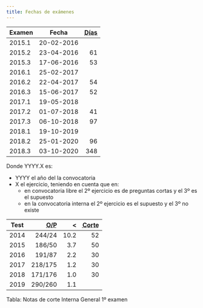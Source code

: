 ```yaml
---
title: Fechas de exámenes
---
```


| Examen | Fecha | <abbr title="Días transcurridos desde el anterior examen">Días</abbr> |
|-|-|-:|
| 2015.1 | 20-02-2016 |     |
| 2015.2 | 23-04-2016 |  61 |
| 2015.3 | 17-06-2016 |  53 |
| 2016.1 | 25-02-2017 |     |
| 2016.2 | 22-04-2017 |  54 |
| 2016.3 | 15-06-2017 |  52 |
| 2017.1 | 19-05-2018 |     |
| 2017.2 | 01-07-2018 |  41 |
| 2017.3 | 06-10-2018 |  97 |
| 2018.1 | 19-10-2019 |     |
| 2018.2 | 25-01-2020 |  96 |
| 2018.3 | 03-10-2020 | 348 |

Donde YYYY.X es:

* YYYY el año del la convocatoria
* X el ejercicio, teniendo en cuenta que en:
    * en convocatoria libre el 2º ejercicio es de preguntas cortas y el 3º es el supuesto
    * en la convocatoria interna el 2º ejercicio es el supuesto y el 3º no existe

| Test | <abbr title="Opositores/P, siendo P el número de notas contabilizadas según los criterios de selección">O/P</abbr> | < | <abbr title="Nota de corte">Corte</abbr> |
|-|-:|-:|-:|
| 2014 | 244/24 | 10.2 | 52 |
| 2015 | 186/50 | 3.7 | 50 |
| 2016 | 191/87 | 2.2 | 30 |
| 2017 | 218/175 | 1.2 | 30 |
| 2018 | 171/176 | 1.0 | 30 |
| 2019 | 290/260 | 1.1 |  |

Tabla: Notas de corte Interna General 1º examen

